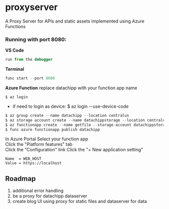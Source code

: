 # proxyserver
A Proxy Server for APIs and static assets implemented using Azure Functions

### Running with port 8080:

**VS Code**
```javascript
run from the debugger
```

**Terminal**
```javascript
func start --port 8080
```

**Azure Function**
replace datachipp with your function app name  

```
$ az login  
```
* if need to login as device:  $ az login --use-device-code  

```javascript
$ az group create --name datachipp --location centralus
$ az storage account create --name datachippstorage --location centralus --resource-group datachipp --sku standard_lrs --kind StorageV2
$ az functionapp create --name getfile --storage-account datachippstorage --resource-group datachipp --consumption-plan-location centralus
$ func azure functionapp publish datachipp
```

In Azure Portal
Select your function app  
Click the "Platform features" tab   
Click the "Configuration" link
Click the "+ New application setting"
```
Name  = WEB_HOST
Value = https://localhost
```


## Roadmap
1. additional error handling    
2. be a proxy for datachipp dataserver  
3. create blog UI using proxy for static files and dataserver for data  
  











